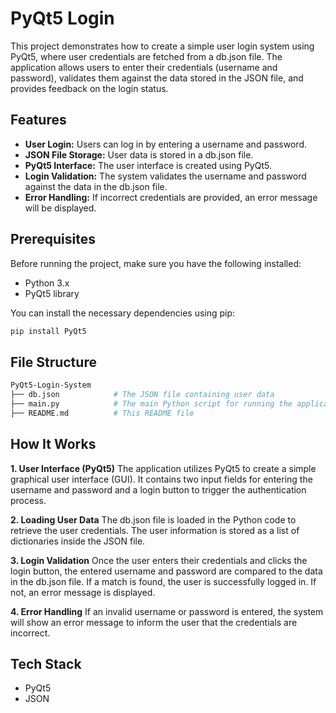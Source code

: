# PyQt5 Login

This project demonstrates how to create a simple user login system using PyQt5, where user credentials are fetched from a db.json file. The application allows users to enter their credentials (username and password), validates them against the data stored in the JSON file, and provides feedback on the login status.


## Features
- **User Login:** Users can log in by entering a username and password.
- **JSON File Storage:** User data is stored in a db.json file.
- **PyQt5 Interface:** The user interface is created using PyQt5.
- **Login Validation:** The system validates the username and password against the data in the db.json file.
- **Error Handling:** If incorrect credentials are provided, an error message will be displayed.

## Prerequisites
Before running the project, make sure you have the following installed:

- Python 3.x
- PyQt5 library

You can install the necessary dependencies using pip:

```bash
pip install PyQt5
```
## File Structure
```bash
PyQt5-Login-System
├── db.json            # The JSON file containing user data
├── main.py            # The main Python script for running the application
├── README.md          # This README file
```

## How It Works
**1. User Interface (PyQt5)**
The application utilizes PyQt5 to create a simple graphical user interface (GUI). It contains two input fields for entering the username and password and a login button to trigger the authentication process.

**2. Loading User Data**
The db.json file is loaded in the Python code to retrieve the user credentials. The user information is stored as a list of dictionaries inside the JSON file.

**3. Login Validation**
Once the user enters their credentials and clicks the login button, the entered username and password are compared to the data in the db.json file. If a match is found, the user is successfully logged in. If not, an error message is displayed.

**4. Error Handling**
If an invalid username or password is entered, the system will show an error message to inform the user that the credentials are incorrect.

## Tech Stack
- PyQt5
- JSON
